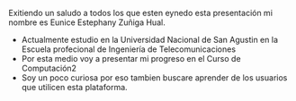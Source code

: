 Exitiendo un saludo a todos los que esten eynedo esta presentación mi nombre es Eunice Estephany Zuñiga Hual.

- Actualmente estudio en la Universidad Nacional de San Agustin en la Escuela profecional de Ingeniería de Telecomunicaciones 
- Por esta medio voy a presentar mi progreso en el Curso de Computación2
- Soy un poco curiosa por eso tambien buscare aprender de los usuarios que utilicen esta plataforma.

<!---
EuniceZuhu/EuniceZuhu is a ✨ special ✨ repository because its `README.md` (this file) appears on your GitHub profile.
You can click the Preview link to take a look at your changes.
--->


